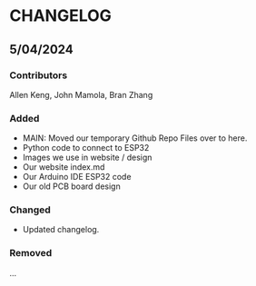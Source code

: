# CHANGELOG
## 5/04/2024
### Contributors
Allen Keng, John Mamola, Bran Zhang

### Added
* MAIN: Moved our temporary Github Repo Files over to here.
* Python code to connect to ESP32
* Images we use in website / design
* Our website index.md
* Our Arduino IDE ESP32 code
* Our old PCB board design

### Changed
* Updated changelog. 

### Removed
...
